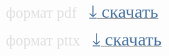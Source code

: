 <html>
<head>
<link href='https://fonts.googleapis.com/css?family=Comfortaa' rel='stylesheet'>
<link href='https://fonts.googleapis.com/css?family=Montserrat' rel='stylesheet'>
<link href='https://fonts.googleapis.com/css?family=Cormorant' rel='stylesheet'>
<link href='https://fonts.googleapis.com/css?family=Nunito' rel='stylesheet'>

</head>

<span style="font-family: 'Montserrat'; font-size: 250%; color: #e0e0e0;">
формат pdf </span>&nbsp;&nbsp;&nbsp;&nbsp; 
<a href="./6_GI-slides.pdf" download>
<span style="font-family: 'Montserrat'; font-size: 300%; color: #507AA3;">
⤓&nbsp;cкачать</span></a> <br/>

 <br/>

 <span style="font-family: 'Montserrat'; font-size: 250%; color: #e0e0e0;">
формат pttx </span>&nbsp;&nbsp;&nbsp;&nbsp; 
<a href="./6_GI-slides.pttx" download>
<span style="font-family: 'Montserrat'; font-size: 300%; color: #507AA3;">⤓&nbsp;cкачать</span></a> 


 <br/>
 <html> 


